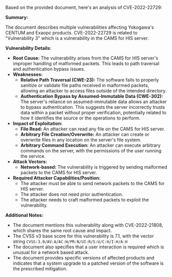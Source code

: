 Based on the provided document, here's an analysis of CVE-2022-22729:

**Summary:**

The document describes multiple vulnerabilities affecting Yokogawa's CENTUM and Exaopc products. CVE-2022-22729 is related to "Vulnerability 3" which is a vulnerability in the CAMS for HIS server.

**Vulnerability Details:**

*   **Root Cause:** The vulnerability arises from the CAMS for HIS server's improper handling of malformed packets. This leads to path traversal and authentication bypass issues.
*   **Weaknesses:**
    *   **Relative Path Traversal (CWE-23):** The software fails to properly sanitize or validate file paths received in malformed packets, allowing an attacker to access files outside of the intended directory.
    *   **Authentication Bypass by Assumed-Immutable Data (CWE-302):** The server's reliance on assumed-immutable data allows an attacker to bypass authentication. This suggests the server incorrectly trusts data within a packet without proper verification, potentially related to how it identifies the source or the operations to perform.
*   **Impact of Exploitation:**
    *   **File Read:** An attacker can read any file on the CAMS for HIS server.
    *   **Arbitrary File Creation/Overwrite:** An attacker can create or overwrite files in any location on the server's file system.
    *   **Arbitrary Command Execution:** An attacker can execute arbitrary commands on the server, with the permissions of the user running the service.
*   **Attack Vectors:**
    *   **Network-based:** The vulnerability is triggered by sending malformed packets to the CAMS for HIS server.
*   **Required Attacker Capabilities/Position:**
    *   The attacker must be able to send network packets to the CAMS for HIS server.
    *   The attacker does not need prior authentication.
    *   The attacker needs to craft malformed packets to exploit the vulnerability.

**Additional Notes:**

*   The document mentions this vulnerability along with CVE-2022-21808, which shares the same root cause and impact.
*   The CVSS v3 base score for this vulnerability is 7.1, with the vector string `CVSS:3.0/AV:A/AC:H/PR:N/UI:R/S:U/C:H/I:H/A:H`
*   The document also specifies that a user interaction is required which is unusual for a network based attack.
*   The document provides specific versions of affected products and indicates that a system upgrade to a patched version of the software is the prescribed mitigation.